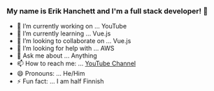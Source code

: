 ### My name is Erik Hanchett and I'm a full stack developer! 👋



- 🔭 I’m currently working on ... YouTube
- 🌱 I’m currently learning ... Vue.js
- 👯 I’m looking to collaborate on ... Vue.js
- 🤔 I’m looking for help with ... AWS
- 💬 Ask me about ... Anything
- 📫 How to reach me: ... [YouTube Channel](http://erik.video)
- 😄 Pronouns: ... He/Him
- ⚡ Fun fact: ... I am half Finnish

